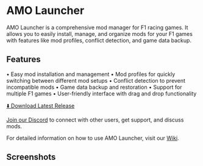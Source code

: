 # AMO Launcher
AMO Launcher is a comprehensive mod manager for F1 racing games. It allows you to easily install, manage, and organize mods for your F1 games with features like mod profiles, conflict detection, and game data backup.
## Features
•	Easy mod installation and management
•	Mod profiles for quickly switching between different mod setups
•	Conflict detection to prevent incompatible mods
•	Game data backup and restoration
•	Support for multiple F1 games
•	User-friendly interface with drag and drop functionality

[⬇️ Download Latest Release]([https://www.overtake.gg/downloads/advanced-mod-organizer.76527/](https://www.overtake.gg/downloads/advanced-mod-organizer.77446/))

[Join our Discord](https://discord.gg/f1game) to connect with other users, get support, and discuss mods.

For detailed information on how to use AMO Launcher, visit our [Wiki](https://github.com/KolarF1/AMO-Launcher/wiki).

## Screenshots
